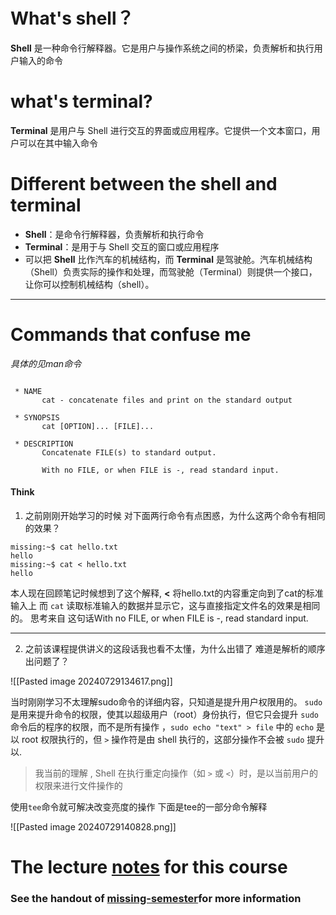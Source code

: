 
# What's shell？

**Shell** 是一种命令行解释器。它是用户与操作系统之间的桥梁，负责解析和执行用户输入的命令

# what's terminal?

**Terminal** 是用户与 Shell 进行交互的界面或应用程序。它提供一个文本窗口，用户可以在其中输入命令

# Different between the shell and terminal

* **Shell**：是命令行解释器，负责解析和执行命令
* **Terminal**：是用于与 Shell 交互的窗口或应用程序
* 可以把 **Shell** 比作汽车的机械结构，而 **Terminal** 是驾驶舱。汽车机械结构（Shell）负责实际的操作和处理，而驾驶舱（Terminal）则提供一个接口，让你可以控制机械结构（shell）。

---
# Commands that confuse me

*具体的见man命令*

```  cat

 * NAME
       cat - concatenate files and print on the standard output

 * SYNOPSIS
       cat [OPTION]... [FILE]...

 * DESCRIPTION
       Concatenate FILE(s) to standard output.

       With no FILE, or when FILE is -, read standard input.

```

#### Think

1. 之前刚刚开始学习的时候 对下面两行命令有点困惑，为什么这两个命令有相同的效果？
``` linux
missing:~$ cat hello.txt
hello
missing:~$ cat < hello.txt
hello
```
本人现在回顾笔记时候想到了这个解释, **<** 将hello.txt的内容重定向到了cat的标准输入上
而 `cat` 读取标准输入的数据并显示它，这与直接指定文件名的效果是相同的。
思考来自 这句话With no FILE, or when FILE is -, read standard input. 

---

2. 之前该课程提供讲义的这段话我也看不太懂，为什么出错了 难道是解析的顺序出问题了？

![[Pasted image 20240729134617.png]]

当时刚刚学习不太理解sudo命令的详细内容，只知道是提升用户权限用的。
`sudo` 是用来提升命令的权限，使其以超级用户（root）身份执行，但它只会提升 `sudo` 命令后的程序的权限，而不是所有操作 ，`sudo echo "text" > file` 中的 `echo` 是以 root 权限执行的，但 `>` 操作符是由 shell 执行的，这部分操作不会被 `sudo` 提升以.
>我当前的理解 , Shell 在执行重定向操作（如 `>` 或 `<`）时，是以当前用户的权限来进行文件操作的

使用`tee`命令就可解决改变亮度的操作
下面是tee的一部分命令解释

![[Pasted image 20240729140828.png]]

# The lecture [notes](https://missing-semester-cn.github.io/2020/course-shell/) for this course

### See the handout of [missing-semester](https://missing-semester-cn.github.io/)for more information
